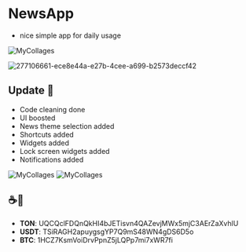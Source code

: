 # NewsApp

- nice simple app for daily usage

![MyCollages](https://user-images.githubusercontent.com/88098218/163708413-25bdc1bf-057d-467f-9b4a-461255608ec6.jpg)

![277106661-ece8e44a-e27b-4cee-a699-b2573deccf42](https://github.com/11010001101001/News/assets/88098218/1fc3c36b-771f-41dc-abd1-3538950ef50f)

## Update 🎉 
- Code cleaning done
- UI boosted
- News theme selection added
- Shortcuts added
- Widgets added
- Lock screen widgets added
- Notifications added

![MyCollages](https://github.com/11010001101001/News/assets/88098218/edde6e30-44f1-4fce-9721-dcb52b2d1182)
![MyCollages](https://github.com/11010001101001/News/assets/88098218/a2cef452-c1bc-42d7-9796-0800085109ef)

## ☕️🙈
- **TON**: UQCQclFDQnQkHI4bJETisvn4QAZevjMWx5mjC3AErZaXvhlU
- **USDT**: TSiRAGH2apuygsgYP7Q9mS48WN4gDS6D5o
- **BTC**: 1HCZ7KsmVoiDrvPpnZ5jLQPp7mi7xWR7fi
